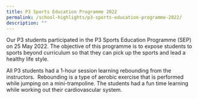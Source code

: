 ```yaml
---
title: P3 Sports Education Programme 2022
permalink: /school-highlights/p3-sports-education-programme-2022/
description: ""
---
```

Our P3 students participated in the P3 Sports Education Programme (SEP) on 25 May 2022. The objective of this programme is to expose students to sports beyond curriculum so that they can pick up the sports and lead a healthy life style.

  

All P3 students had a 1-hour session learning rebounding from the instructors.  Rebounding is a type of aerobic exercise that is performed while jumping on a mini-trampoline. The students had a fun time learning while working out their cardiovascular system.